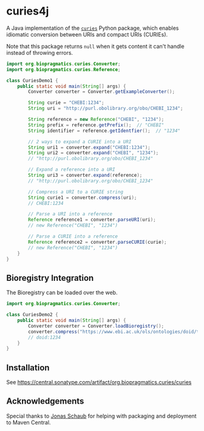 # curies4j

A Java implementation of the [`curies`](https://github.com/cthoyt/curies/) Python package,
which enables idiomatic conversion between URIs and compact URIs (CURIEs).

Note that this package returns `null` when it gets content it can't handle instead of
throwing errors.

```java
import org.biopragmatics.curies.Converter;
import org.biopragmatics.curies.Reference;

class CuriesDemo1 {
    public static void main(String[] args) {
        Converter converter = Converter.getExampleConverter();

        String curie = "CHEBI:1234";
        String uri = "http://purl.obolibrary.org/obo/CHEBI_1234";

        String reference = new Reference("CHEBI", "1234");
        String prefix = reference.getPrefix();  // "CHEBI"
        String identifier = reference.getIdentfier();  // "1234"

        // 2 ways to expand a CURIE into a URI
        String uri1 = converter.expand("CHEBI:1234");
        String uri2 = converter.expand("CHEBI", "1234");
        // "http://purl.obolibrary.org/obo/CHEBI_1234"

        // Expand a reference into a URI
        String uri3 = converter.expand(reference);
        // "http://purl.obolibrary.org/obo/CHEBI_1234"

        // Compress a URI to a CURIE string
        String curie1 = converter.compress(uri);
        // CHEBI:1234

        // Parse a URI into a reference
        Reference reference1 = converter.parseURI(uri);
        // new Reference("CHEBI", "1234")

        // Parse a CURIE into a reference
        Reference reference2 = converter.parseCURIE(curie);
        // new Reference("CHEBI", "1234")
    }
}
```

## Bioregistry Integration

The Bioregistry can be loaded over the web.

```java
import org.biopragmatics.curies.Converter;

class CuriesDemo2 {
    public static void main(String[] args) {
        Converter converter = Converter.loadBioregistry();
        converter.compress("https://www.ebi.ac.uk/ols/ontologies/doid/terms?obo_id=DOID:1234");
        // doid:1234
    }
}
```

## Installation

See https://central.sonatype.com/artifact/org.biopragmatics.curies/curies

## Acknowledgements

Special thanks to [Jonas Schaub](https://github.com/JonasSchaub) for helping with packaging and deployment to Maven Central.

